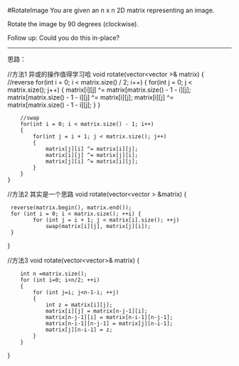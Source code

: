 #RotateImage
You are given an n x n 2D matrix representing an image.

Rotate the image by 90 degrees (clockwise).

Follow up:
Could you do this in-place?


---

思路：

//方法1 异或的操作值得学习哈
 void rotate(vector<vector<int> >& matrix) {
        //reverse
        for(int i = 0; i < matrix.size() / 2; i++)
        {
            for(int j = 0; j < matrix.size(); j++)
            {
                matrix[i][j] ^= matrix[matrix.size() - 1 - i][j];
                matrix[matrix.size() - 1 - i][j] ^= matrix[i][j]; 
                matrix[i][j] ^= matrix[matrix.size() - 1 - i][j];
            }
        }

        //swap
        for(int i = 0; i < matrix.size() - 1; i++)
        {
            for(int j = i + 1; j < matrix.size(); j++)
            {
                matrix[j][i] ^= matrix[i][j];       
                matrix[i][j] ^= matrix[j][i];       
                matrix[j][i] ^= matrix[i][j];       
            }
        }
    }

//方法2 其实是一个思路
void rotate(vector<vector<int> > &matrix)
{
        
     reverse(matrix.begin(), matrix.end());
     for (int i = 0; i < matrix.size(); ++i) {
            for (int j = i + 1; j < matrix[i].size(); ++j)
                swap(matrix[i][j], matrix[j][i]);
     }
}

//方法3
void rotate(vector<vector<int>>& matrix) 
{
        
        int n =matrix.size();
        for (int i=0; i<n/2; ++i)
        {
            for (int j=i; j<n-1-i; ++j)
            {
                int z = matrix[i][j];
                matrix[i][j] = matrix[n-j-1][i];
                matrix[n-j-1][i] = matrix[n-i-1][n-j-1];
                matrix[n-i-1][n-j-1] = matrix[j][n-i-1];
                matrix[j][n-i-1] = z;
            }
        }
}